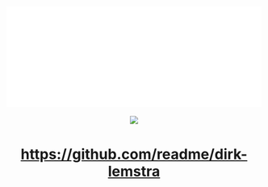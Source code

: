 <img src="https://github.com/dlemstra/dlemstra/blob/main/Maintainer.svg" style="max-width:100%;"/>

<br />

<p align="center" width="100%">
  <img src="https://github-readme-stats.vercel.app/api?username=dlemstra&show_icons=true&theme=github_dark" />
</p>

<h1 align="center">
  <a href="https://github.com/readme/dirk-lemstra">https://github.com/readme/dirk-lemstra</a>
</h1>
